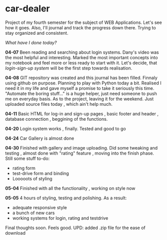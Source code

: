 # car-dealer
Project of my fourth semester for the subject of WEB Applications. Let's see how it goes.
Also, I'll journal and track the progress down there. Trying to stay organized and consistent.

*What have I done today?*

**04-07**
Been reading and searching about login systems. Dany's video was the most helpful and interesting. Marked the most important concepts into my notebook and feel more or less ready to start with it. Let's decide, that *login-sign-up system* will be the first step towards realisation.

**04-08**
GIT repository was created and this journal has been filled. Finnaly using github on purpose. Planning to play with Python today a bit. Realised I need it in my life and gave myself a promise to take it seriously this time. "Automate the boring stuff..." is a huge helper, just need someone to push me on everyday basis. As to the project, leaving it for the weekend. Just uploaded source files today , which ain't help much.

**04-11**
Basic HTML for log-in and sign-up pages , basic footer and header , database connection , beggining of the functions.

**04-20**
Login system works , finally. Tested and good to go

**04-24**
Car Gallery is almost done

**04-30**
Finished with gallery and image uploading. Did some tweaking and testing , almost done with "rating" feature , moving into the finish phase.
Still some stuff to-do:
- rating form
- test-drive form and binding
- Looooots of styling

**05-04**
Finished with all the functionality , working on style now

**05-05**
4 hours of styling, testing and polishing. As a result:
- adequate responsive style
- a bunch of new cars
- working systems for login, rating and testdrive

Final thoughts soon. Feels good.
UPD: added .zip file for the ease of download
